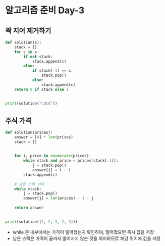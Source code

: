 # 알고리즘 준비 Day-3

## 짝 지어 제거하기

```python
def solution(s):  
    stack = []  
    for c in s:  
        if not stack:  
            stack.append(c)  
        else:  
            if stack[-1] == c:  
                stack.pop()  
            else:  
                stack.append(c)  
    return 0 if stack else 1  
  
  
print(solution("cdcd"))
```



## 주식 가격
```python
def solution(prices):  
    answer = [0] * len(prices)  
    stack = []  
  
  
    for i, price in enumerate(prices):  
        while stack and price < prices[stack[-1]]:  
            j = stack.pop()  
            answer[j] = i - j  
        stack.append(i)  
  
    # 남은 스택 처리  
    while stack:  
        j = stack.pop()  
        answer[j] = len(prices) - 1 - j  
  
    return answer  
  
  
print(solution([1, 2, 3, 2, 3]))
```

- while 문 내부에서는 가격이 떨어졌는지 확인하여, 떨어졌으면 즉시 값을 저장
- 남은 스택은 가격이 끝까지 떨어지지 않는 것을 의미하므로 해당 위치에 값을 저장 